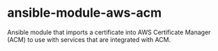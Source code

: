 # ansible-module-aws-acm
Ansible module that imports a certificate into AWS Certificate Manager (ACM) to use with services that are integrated with ACM.
